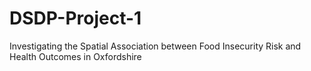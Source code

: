 # DSDP-Project-1
Investigating the Spatial Association between Food Insecurity Risk and Health Outcomes in Oxfordshire

